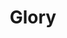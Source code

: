 ---
layout: default
title: Glory
event: Selma to Montgomery March
artist: Common and John Legend
genre: Hip hop, soul
writer: John Stephens, Lonnie Lynn, Che Smith
producer: John Legend
album: Selma Soundtrack
label: ARTium/Def Jam Recordings a div. of UMG Recordings & Getting Out Our Dreams/Columbia Records/Sony Music Entertainment
country: USA
language: English
duration: '4:32'
released: 2014
soundcloud: https://w.soundcloud.com/player/?url=https%3A//api.soundcloud.com/tracks/179965085&color=%23fffad2&auto_play=false&hide_related=false&show_comments=true&show_user=true&show_reposts=false&show_teaser=true&visual=true
soundcloud-source: https://soundcloud.com/johnlegend/glory-ft-common
soundcloud-artist: https://soundcloud.com/johnlegend
award1: Academy Award for Best Orginal Song, 2015 
award2: Golden Globe for Best Orginal Song, 2015
award3: Best Song Written for Visual Media, 2016
description: Lorem ipsum dolor sit amet, consectetur adipiscing elit, sed do eiusmod tempor incididunt ut labore et dolore magna aliqua. Semper quis lectus nulla at volutpat diam ut venenatis tellusLorem ipsum dolor sit amet, consectetur adipiscing elit, sed do eiusmod tempor incididunt ut labore et dolore magna aliqua. Semper quis lectus nulla at volutpat diam ut venenatis tellus
versions:

---